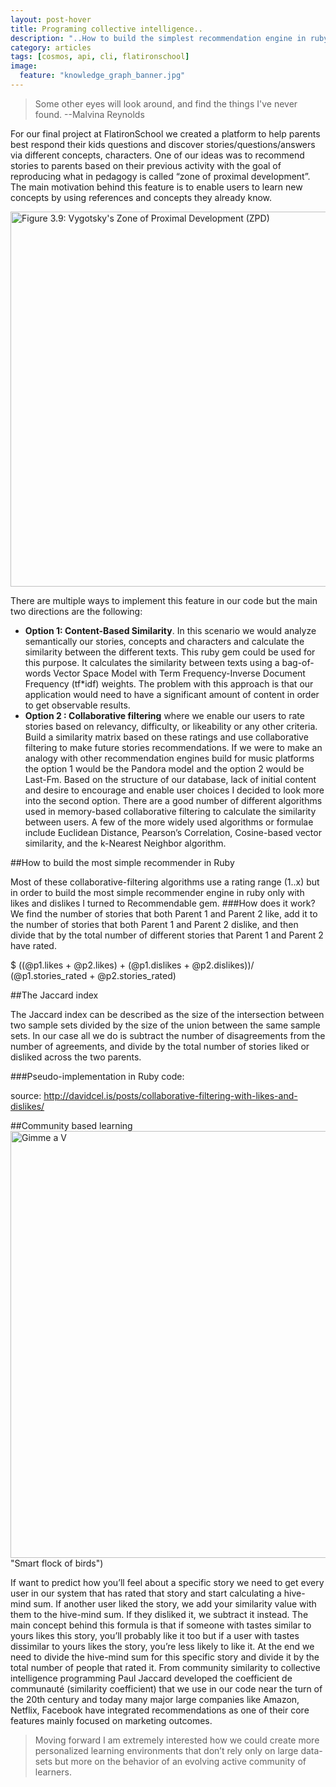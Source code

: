 ```yaml
---
layout: post-hover
title: Programing collective intelligence..
description: "..How to build the simplest recommendation engine in ruby"
category: articles
tags: [cosmos, api, cli, flatironschool]
image:
  feature: "knowledge_graph_banner.jpg"
---
```


> Some other eyes will look around, and find the things I've never found.
--Malvina Reynolds

For our final project at FlatironSchool we created a platform to help parents best respond their kids questions and discover stories/questions/answers via different concepts, characters. One of our ideas was to recommend stories to parents based on their previous activity with the goal of reproducing what in pedagogy is called “zone of proximal development”. The main motivation behind this feature is to enable users to learn new concepts by using references and concepts they already know.

<a data-flickr-embed="true"  href="https://www.flickr.com/photos/bferster/15156617496/in/photolist-ocp6Ds-fddyqQ-ovDKEK-owiUAg-otBETz-ehnmSk-obPETQ-nW2Sop-owytzH-9C31Sn-owD4wc-p6kCkj-xMN5NJ-wTeL42-xMLZ9j-xxAEpH-xPf8i1-xxAukp-ovRVRd-oezpXN-wLjZwS-sJEpUw-xuyvQ6-xA8Yxt-xbNusY-wKPAzD-xsnkiJ-xKCdgX-xsnjTW-xKCcQB-x3Xojz-w6N5SC-w73vPc-wS1P3C-xF7mAr-x3evQN-xiu16d-wL5rkX-t7gBVu-wKXDpE-xKAqGT-wKUvmm-8f3KNU-ovMMm2-je65xE-9z68a5-AUzg4-oac1ra-7P1AHV-6aS7FE" title="Figure 3.9: Vygotsky&#x27;s Zone of Proximal Development (ZPD)"><img src="https://farm4.staticflickr.com/3903/15156617496_4e933ea73c_b.jpg" width="600" height="600" alt="Figure 3.9: Vygotsky&#x27;s Zone of Proximal Development (ZPD)"></a><script async src="//embedr.flickr.com/assets/client-code.js" charset="utf-8"></script>

There are multiple ways to implement this feature in our code but the main two directions are the following:
* __Option 1: Content-Based Similarity__. In this scenario we would analyze semantically our stories, concepts and characters and calculate the similarity between the different texts. This ruby gem could be used for this purpose. It calculates the similarity between texts using a bag-of-words Vector Space Model with Term Frequency-Inverse Document Frequency (tf*idf) weights. The problem with this approach is that our application would need to have a significant amount of content in order to get observable results.
* __Option 2 : Collaborative filtering__ where we enable our users to rate stories based on relevancy, difficulty, or likeability or any other criteria. Build a similarity matrix based on these ratings and use collaborative filtering to make future stories recommendations.
If we were to make an analogy with other recommendation engines build for music platforms the option 1 would be the Pandora model and the option 2 would be Last-Fm.
Based on the structure of our database, lack of initial content and desire to encourage and enable user choices I decided to look more into the second option.
There are a good number of different algorithms used in memory-based collaborative filtering to calculate the similarity between users. A few of the more widely used algorithms or formulae include Euclidean Distance, Pearson’s Correlation, Cosine-based vector similarity, and the k-Nearest Neighbor algorithm.

##How to build the most simple recommender in Ruby

Most of these collaborative-filtering algorithms use a rating range (1..x) but in order to build the most simple recommender engine in ruby only with likes and dislikes I turned to Recommendable gem.
###How does it work?
We find the number of stories that both Parent 1 and Parent 2 like, add it to the number of stories that both Parent 1 and Parent 2 dislike, and then divide that by the total number of different stories that Parent 1 and Parent 2 have rated.

$ ((@p1.likes + @p2.likes) + (@p1.dislikes + @p2.dislikes))/ (@p1.stories_rated + @p2.stories_rated)

##The Jaccard index

The Jaccard index can be described as the size of the intersection between two sample sets divided by the size of the union between the same sample sets.
In our case all we do is subtract the number of disagreements from the number of agreements, and divide by the total number of stories liked or disliked across the two parents.

###Pseudo-implementation in Ruby code:
<script src="https://gist.github.com/stefania11/b4d44c1078361277a1b7.js"></script>
source: http://davidcel.is/posts/collaborative-filtering-with-likes-and-dislikes/

##Community based learning
<a data-flickr-embed="true"  href="https://www.flickr.com/photos/albertovo5/4113467727/in/photolist-7guADn-fQi9kb-95aKAn-j5iVxT-jj4mNb-i7Sk4z-feNTmi-7ndqJm-eJKuJm-aQgwca-pSnSW1-id4NKW-bW37Jb-h77Syf-iPpASY-79pRfj-jM9vFh-7HHDbg-4x3oAi-a8pWSS-g6YGtt-8jqFRH-exzvcz-nPFdZ5-fqNC7N-eeo47-n77LrV-haLQDC-hqHA2j-fETGyc-mN1iRR-8EMnHr-he54GG-4jNZ8d-mQZzKD-eUW7bd-fXsfDv-atGbxj-e5cZ8s-FA2hH-jA6xwo-9viFEH-9JMu7Z-q5rndx-jBz1MA-sqn5Ws-481nio-hxSHX8-7pJDFt-xZ2zch" title="Gimme a V"><img src="https://farm3.staticflickr.com/2639/4113467727_95a6b15d56_b.jpg" width="1024" height="683" alt="Gimme a V"></a><script async src="//embedr.flickr.com/assets/client-code.js" charset="utf-8"></script> "Smart flock of birds")


If want to predict how you’ll feel about a specific story we need to get every user in our system that has rated that story and start calculating a hive-mind sum. If another user liked the story, we add your similarity value with them to the hive-mind sum. If they disliked it, we subtract it instead.
The main concept behind this formula is that if someone with tastes similar to yours likes this story, you’ll probably like it too but if a user with tastes dissimilar to yours likes the story, you’re less likely to like it. At the end we need to divide the hive-mind sum for this specific story and divide it by the total number of people that rated it.
From community similarity to collective intelligence programming
Paul Jaccard developed the coefficient de communauté (similarity coefficient) that we use in our code near the turn of the 20th century and today many major large companies like Amazon, Netflix, Facebook have integrated recommendations as one of their core features mainly focused on marketing outcomes.


> Moving forward I am extremely interested how we could create more personalized learning environments that don’t rely only on large data-sets but more on the behavior of an evolving active community of learners.
